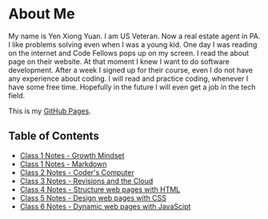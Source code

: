 # About Me

My name is Yen Xiong Yuan. I am US Veteran. Now a real estate agent in PA. I like problems solving even when I was a young kid. One day I was reading on the internet and Code Fellows pops up on my screen. I read the about page on their website. At that moment I knew I want to do software development. After a week I signed up for their course, even I do not have any experience about coding. I will read and practice coding, whenever I have some free time. Hopefully in the future I will even get a job in the tech field.  


This is my [GitHub Pages](https://github.com/yenxiongyuan).

## Table of Contents

* [Class 1 Notes - Growth Mindset](class1.md)
* [Class 1 Notes - Markdown](class1a.md)
* [Class 2 Notes - Coder's Computer](class2.md)
* [Class 3 Notes - Revisions and the Cloud](class3.md)
* [Class 4 Notes - Structure web pages with HTML](class4.md)
* [Class 5 Notes - Design web pages with CSS](class5.md)
* [Class 6 Notes - Dynamic web pages with JavaScipt](class6.md)


